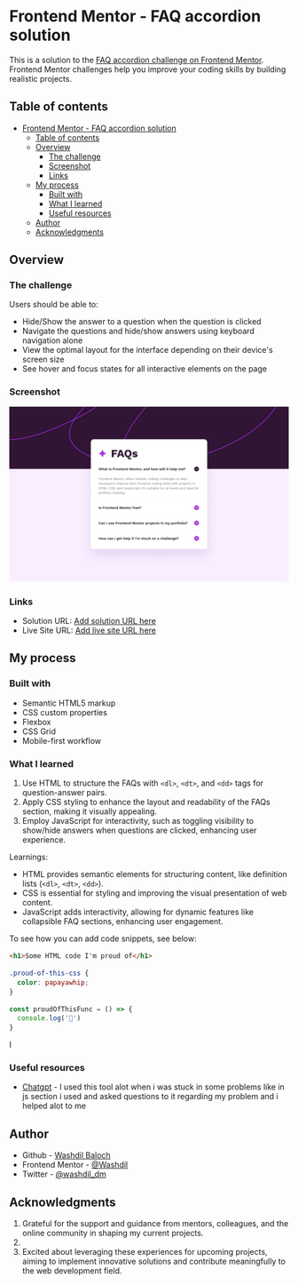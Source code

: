 # Frontend Mentor - FAQ accordion solution

This is a solution to the [FAQ accordion challenge on Frontend Mentor](https://www.frontendmentor.io/challenges/faq-accordion-wyfFdeBwBz). Frontend Mentor challenges help you improve your coding skills by building realistic projects. 

## Table of contents

- [Frontend Mentor - FAQ accordion solution](#frontend-mentor---faq-accordion-solution)
  - [Table of contents](#table-of-contents)
  - [Overview](#overview)
    - [The challenge](#the-challenge)
    - [Screenshot](#screenshot)
    - [Links](#links)
  - [My process](#my-process)
    - [Built with](#built-with)
    - [What I learned](#what-i-learned)
    - [Useful resources](#useful-resources)
  - [Author](#author)
  - [Acknowledgments](#acknowledgments)


## Overview

### The challenge

Users should be able to:

- Hide/Show the answer to a question when the question is clicked
- Navigate the questions and hide/show answers using keyboard navigation alone
- View the optimal layout for the interface depending on their device's screen size
- See hover and focus states for all interactive elements on the page

### Screenshot

![](./design/desktop-design.jpg)


### Links

- Solution URL: [Add solution URL here](https://your-solution-url.com)
- Live Site URL: [Add live site URL here](https://your-live-site-url.com)

## My process

### Built with

- Semantic HTML5 markup
- CSS custom properties
- Flexbox
- CSS Grid
- Mobile-first workflow

### What I learned

1. Use HTML to structure the FAQs with `<dl>`, `<dt>`, and `<dd>` tags for question-answer pairs.
2. Apply CSS styling to enhance the layout and readability of the FAQs section, making it visually appealing.
3. Employ JavaScript for interactivity, such as toggling visibility to show/hide answers when questions are clicked, enhancing user experience.

Learnings:
- HTML provides semantic elements for structuring content, like definition lists (`<dl>`, `<dt>`, `<dd>`).
- CSS is essential for styling and improving the visual presentation of web content.
- JavaScript adds interactivity, allowing for dynamic features like collapsible FAQ sections, enhancing user engagement.

To see how you can add code snippets, see below:

```html
<h1>Some HTML code I'm proud of</h1>
```
```css
.proud-of-this-css {
  color: papayawhip;
}
```
```js
const proudOfThisFunc = () => {
  console.log('🎉')
}
```

I

### Useful resources

- [Chatgpt](https://www.chat.opejnai.com) - I used this tool alot when i was stuck in some problems like in js section i used and asked questions to it regarding my problem and i helped alot to me


## Author

- Github - [Washdil Baloch](https://www.github.com/Washdil)
- Frontend Mentor - [@Washdil](https://www.frontendmentor.io/profile/Washdil)
- Twitter - [@washdil_dm](https://twitter.com/washdil_dm)



## Acknowledgments
1. Grateful for the support and guidance from mentors, colleagues, and the online community in shaping my current projects.
2. 
3. Excited about leveraging these experiences for upcoming projects, aiming to implement innovative solutions and contribute meaningfully to the web development field.


